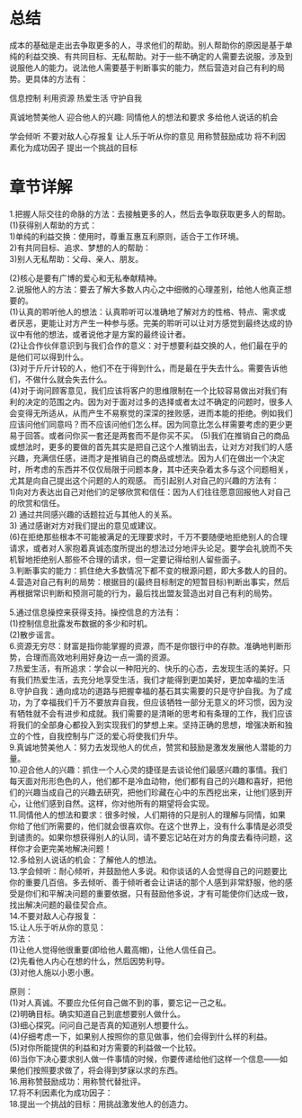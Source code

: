 # 总结
  成本的基础是走出去争取更多的人，寻求他们的帮助。别人帮助你的原因是基于单纯的利益交换、有共同目标、无私帮助。对于一些不确定的人需要去说服，涉及到说服他人的能力。说法他人需要基于判断事实的能力，然后营造对自己有利的局势。更具体的方法有：

  信息控制
  利用资源
  热爱生活
  守护自我

  真诚地赞美他人
  迎合他人的兴趣:
  同情他人的想法和要求
  多给他人说话的机会

  学会倾听
  不要对敌人心存报复
  让人乐于听从你的意见
  用称赞鼓励成功
  将不利因素化为成功因子
  提出一个挑战的目标

# 章节详解
1.把握人际交往的命脉的方法：去接触更多的人，然后去争取获取更多人的帮助。        
  (1)获得别人帮助的方式：            
    1)单纯的利益交换：使用时，尊重互惠互利原则，适合于工作环境。          
    2)有共同目标、追求、梦想的人的帮助：         
    3)别人无私帮助：父母、亲人、朋友。             

  (2)核心是要有广博的爱心和无私奉献精神。                
2.说服他人的方法：要去了解大多数人内心之中细微的心理差别，给他人他真正想要的。            
  (1)认真的聆听他人的想法：认真聆听可以准确地了解对方的性格、特点、需求或者厌恶，更能让对方产生一种参与感。完美的聆听可以让对方感觉到最终达成的协议中有他的想法，或者说他才是方案的最终设计者。        
  (2)让合作伙伴意识到与我们合作的意义：对于想要利益交换的人，他们最在乎的是他们可以得到什么。         
  (3)对于斤斤计较的人，他们不在于得到什么，而是最在乎失去什么。需要告诉他们，不做什么就会失去什么。          
  (4)对于询问顾客意见，我们应该将客户的思维限制在一个比较容易做出对我们有利的决定的范围之内。因为对于面对过多的选择或者太过不确定的问题时，很多人会变得无所适从，从而产生不易察觉的深深的挫败感，进而本能的拒绝。例如我们应该问他们同意吗？而不应该问他们怎么样。因为同意比怎么样需要考虑的更少更易于回答。或者问你买一套还是两套而不是你买不买。
  (5)我们在推销自己的商品或想法时，更多的要做的首先其实是把自己这个人推销出去，让对方对我们的人感兴趣，充满信任感，进而才是推销自己的商品或想法。因为人们在做出一个决定时，所考虑的东西并不仅仅局限于问题本身，其中还夹杂着太多与这个问题相关，尤其是向自己提出这个问题的人的观感。
  而引起别人对自己的兴趣的方法有：        
    1)向对方表达出自己对他们的足够欣赏和信任：因为人们往往愿意回报他人对自己的欣赏和信任。       
    2) 通过共同感兴趣的话题拉近与其他人的关系。         
    3) 通过感谢对方对我们提出的意见或建议。        
  (6)在拒绝那些根本不可能被满足的无理要求时，千万不要随便地拒绝别人的合理请求，或者对人家抱着真诚态度所提出的想法过分地评头论足。要学会礼貌而不失机智地拒绝别人那些不合理的请求，但一定要记得给别人留些面子。        
3.判断事实的能力：抓住绝大多数情况下都不变的根源问题，即大多数人的目的。       
4.营造对自己有利的局势：根据目的(最终目标制定的短暂目标)判断出事实，然后再根据常识判断和预测可能的行为，最后找出盟友营造出对自己有利的局势。 

5.通过信息操控来获得支持。操控信息的方法有：       
  (1)控制信息批露发布数据的多少和时机。      
  (2)散步谣言。      
6.资源无穷尽：财富是指你能掌握的资源，而不是你银行中的存款。准确地判断形势，合理而高效地利用好身边一点一滴的资源。       
7.热爱生活，有所追求：学会以一种阳光的、快乐的心态，去发现生活的美好。只有我们热爱生活，去充分地享受生活，我们才能得到更加美好，更加幸福的生活       
8.守护自我：通向成功的道路与把握幸福的基石其实需要的只是守护自我。为了成功，为了幸福我们千万不要放弃自我，但应该牺牲一部分无意义的坏习惯，因为没有牺牲就不会有进步和成就。我们需要的是清晰的思考和有条理的工作，我们应该将我们的全部身心都投入到实现我们的梦想上来。坚持正确的思想，增强决断和独立的个性，自我控制与广泛的爱心将使我们升华。     
9.真诚地赞美他人：努力去发现他人的优点，赞赏和鼓励是激发发展他人潜能的力量。       
10.迎合他人的兴趣：抓住一个人心灵的捷径是去谈论他们最感兴趣的事情。我们每天面对形形色色的人，他们都不是冷血动物，他们都有自己的兴趣和喜好，把他们的兴趣当成自己的兴趣去研究，把他们珍藏在心中的东西挖出来，让他们感到开心，让他们感到自然。这样，你对他所有的期望将会实现。     
11.同情他人的想法和要求：很多时候，人们期待的只是别人的理解与同情，如果你给了他们所需要的，他们就会很喜欢你。在这个世界上，没有什么事情是必须受到谴责的。如果你想获得别人的认同，请不要忘记站在对方的角度去看待问题，这样你才会更完美地解决问题！   
12.多给别人说话的机会：了解他人的想法。      
13.学会倾听：耐心倾听，并鼓励他人多说。和你谈话的人会觉得自己的问题要比你的重要几百倍。多去倾听、善于倾听者会让讲话的那个人感到非常舒服，他的感受是你们和平解决问题的重要依据，只有鼓励他多说，才有可能使你们达成一致，找出解决问题的最佳契合点。   
14.不要对敌人心存报复：        
15.让人乐于听从你的意见：          
  方法：           
    (1)让他人觉得他很重要(即给他人戴高帽)，让他人信任自己。          
    (2)先看他人内心在想的什么，然后因势利导。             
    (3)对他人施以小恩小惠。             

  原则：          
    (1)对人真诚。不要应允任何自己做不到的事，要忘记一己之私。          
    (2)明确目标。确实知道自己到底想要别人做什么。        
    (3)细心探究。问问自己是否真的知道别人想要什么。          
    (4)仔细考虑一下，如果别人按照你的意见做事，他们会得到什么样的利益。          
    (5)对你所能提供的利益和对方需要的利益做一个比较。         
    (6)当你下决心要求别人做一件事情的时候，你要传递给他们这样一个信息——如果他们按照要求做了，将会得到梦寐以求的东西。      
16.用称赞鼓励成功：用称赞代替批评。         
17.将不利因素化为成功因子：          
18.提出一个挑战的目标：用挑战激发他人的创造力。       